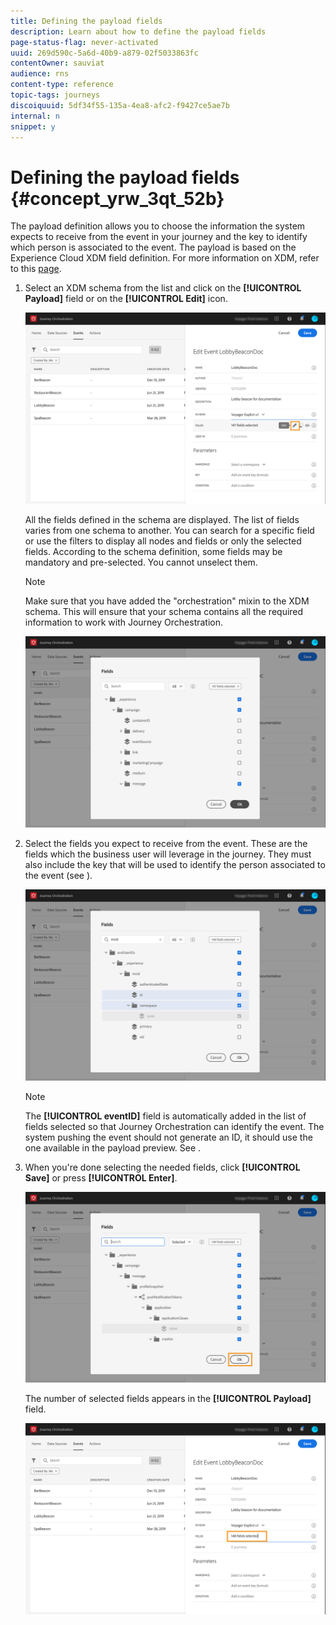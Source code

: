 ```yaml
---
title: Defining the payload fields
description: Learn about how to define the payload fields
page-status-flag: never-activated
uuid: 269d590c-5a6d-40b9-a879-02f5033863fc
contentOwner: sauviat
audience: rns
content-type: reference
topic-tags: journeys
discoiquuid: 5df34f55-135a-4ea8-afc2-f9427ce5ae7b
internal: n
snippet: y
---
```


# Defining the payload fields {#concept_yrw_3qt_52b}

The payload definition allows you to choose the information the system expects to receive from the event in your journey and the key to identify which person is associated to the event. The payload is based on the Experience Cloud XDM field definition. For more information on XDM, refer to this [page](https://www.adobe.io/apis/cloudplatform/dataservices/xdm.html).

1. Select an XDM schema from the list and click on the **[!UICONTROL Payload]** field or on the **[!UICONTROL Edit]** icon.

    ![](../assets/journey8.png)

    All the fields defined in the schema are displayed. The list of fields varies from one schema to another. You can search for a specific field or use the filters to display all nodes and fields or only the selected fields. According to the schema definition, some fields may be mandatory and pre-selected. You cannot unselect them. 

    >[!NOTE]
    >
    >Make sure that you have added the "orchestration" mixin to the XDM schema. This will ensure that your schema contains all the required information to work with Journey Orchestration.

    ![](../assets/journey9.png)

1. Select the fields you expect to receive from the event. These are the fields which the business user will leverage in the journey. They must also include the key that will be used to identify the person associated to the event (see [](../event/defining-the-event-key.md)).

    ![](../assets/journey10.png)

    >[!NOTE]
    >
    >The **[!UICONTROL eventID]** field is automatically added in the list of fields selected so that Journey Orchestration can identify the event. The system pushing the event should not generate an ID, it should use the one available in the payload preview. See [](../event/previewing-the-payload.md).

1. When you're done selecting the needed fields, click **[!UICONTROL Save]** or press **[!UICONTROL Enter]**.

    ![](../assets/journey11.png)

    The number of selected fields appears in the **[!UICONTROL Payload]** field.

    ![](../assets/journey12.png)
